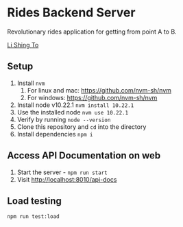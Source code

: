# Rides Backend Server #

Revolutionary rides application for getting from point A to B.

[Li Shing To](lishingto@gmail.com)

## Setup ##

1. Install `nvm`
   1. For linux and mac: <https://github.com/nvm-sh/nvm>
   2. For windows: <https://github.com/nvm-sh/nvm>
2. Install node v10.22.1 `nvm install 10.22.1`
3. Use the installed node `nvm use 10.22.1`
4. Verify by running `node --version`
5. Clone this repository and `cd` into the directory
6. Install dependencies `npm i`

## Access API Documentation on web ##

1. Start the server - `npm run start`
2. Visit <http://localhost:8010/api-docs>

## Load testing ##

```sh
npm run test:load
```
